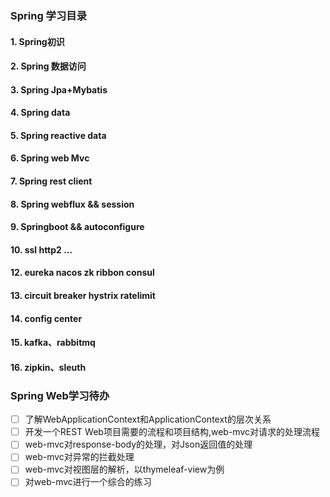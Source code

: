 ### Spring 学习目录
#### 1. Spring初识
#### 2. Spring 数据访问
#### 3. Spring Jpa+Mybatis
#### 4. Spring data
#### 5. Spring reactive data
#### 6. Spring web Mvc
#### 7. Spring rest client
#### 8. Spring webflux && session
#### 9. Springboot && autoconfigure
#### 10. ssl http2 ...
#### 12. eureka nacos zk ribbon consul
#### 13. circuit breaker hystrix ratelimit
#### 14. config center
#### 15. kafka、rabbitmq
#### 16. zipkin、sleuth  

### Spring Web学习待办
- [ ] 了解WebApplicationContext和ApplicationContext的层次关系
- [ ] 开发一个REST Web项目需要的流程和项目结构,web-mvc对请求的处理流程
- [ ] web-mvc对response-body的处理，对Json返回值的处理
- [ ] web-mvc对异常的拦截处理
- [ ] web-mvc对视图层的解析，以thymeleaf-view为例
- [ ] 对web-mvc进行一个综合的练习